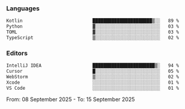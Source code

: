 <!--START_SECTION:waka-->
### Languages
```txt
Kotlin                          ██████████████████████▒░░   89 %
Python                          ▓░░░░░░░░░░░░░░░░░░░░░░░░   03 %
TOML                            ▓░░░░░░░░░░░░░░░░░░░░░░░░   03 %
TypeScript                      ▒░░░░░░░░░░░░░░░░░░░░░░░░   02 %
```

### Editors
```txt
IntelliJ IDEA                   ███████████████████████▒░   94 %
Cursor                          █░░░░░░░░░░░░░░░░░░░░░░░░   05 %
WebStorm                        ▒░░░░░░░░░░░░░░░░░░░░░░░░   02 %
Xcode                           ░░░░░░░░░░░░░░░░░░░░░░░░░   01 %
VS Code                         ░░░░░░░░░░░░░░░░░░░░░░░░░   01 %
```

From: 08 September 2025 - To: 15 September 2025
<!--END_SECTION:waka-->
